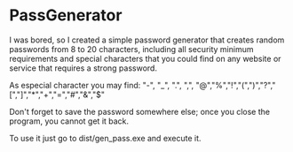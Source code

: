 # PassGenerator
I was bored, so I created a simple password generator that creates random passwords from 8 to 20 characters, including all security minimum requirements and special characters that you could find on any website or service that requires a strong password.

As especial character you may find: "-", "_", ".", ",", "@","%","!","(",")","?","[","]","*","+","=","#","&","$"

Don't forget to save the password somewhere else; once you close the program, you cannot get it back.

To use it just go to dist/gen_pass.exe and execute it.
